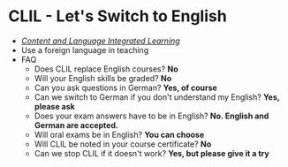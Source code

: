 # CLIL - Let's Switch to English

* [*Content and Language Integrated Learning*](https://en.wikipedia.org/wiki/Content_and_language_integrated_learning)
* Use a foreign language in teaching
* FAQ
  * Does CLIL replace English courses? **No**
  * Will your English skills be graded? **No**
  * Can you ask questions in German? **Yes, of course**
  * Can we switch to German if you don't understand my English? **Yes, please ask**
  * Does your exam answers have to be in English? **No. English and German are accepted.**
  * Will oral exams be in English? **You can choose**
  * Will CLIL be noted in your course certificate? **No**
  * Can we stop CLIL if it doesn't work? **Yes, but please give it a try**
